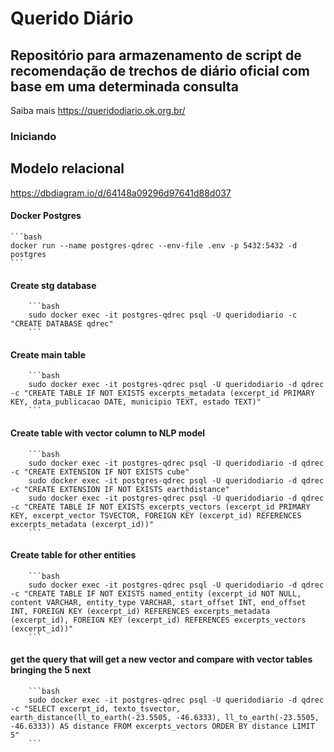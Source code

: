 # Querido Diário

## Repositório para armazenamento de script de recomendação de trechos de diário oficial com base em uma determinada consulta

Saiba mais https://queridodiario.ok.org.br/

### Iniciando

## Modelo relacional

https://dbdiagram.io/d/64148a09296d97641d88d037

#### Docker Postgres

    ```bash
    docker run --name postgres-qdrec --env-file .env -p 5432:5432 -d postgres
    ```

#### Create stg database

        ```bash
        sudo docker exec -it postgres-qdrec psql -U queridodiario -c "CREATE DATABASE qdrec"
        ```

#### Create main table

        ```bash
        sudo docker exec -it postgres-qdrec psql -U queridodiario -d qdrec -c "CREATE TABLE IF NOT EXISTS excerpts_metadata (excerpt_id PRIMARY KEY, data_publicacao DATE, municipio TEXT, estado TEXT)"
        ```

#### Create table with vector column to NLP model

        ```bash
        sudo docker exec -it postgres-qdrec psql -U queridodiario -d qdrec -c "CREATE EXTENSION IF NOT EXISTS cube"
        sudo docker exec -it postgres-qdrec psql -U queridodiario -d qdrec -c "CREATE EXTENSION IF NOT EXISTS earthdistance"
        sudo docker exec -it postgres-qdrec psql -U queridodiario -d qdrec -c "CREATE TABLE IF NOT EXISTS excerpts_vectors (excerpt_id PRIMARY KEY, excerpt_vector TSVECTOR, FOREIGN KEY (excerpt_id) REFERENCES excerpts_metadata (excerpt_id))"
        ```

#### Create table for other entities

        ```bash
        sudo docker exec -it postgres-qdrec psql -U queridodiario -d qdrec -c "CREATE TABLE IF NOT EXISTS named_entity (excerpt_id NOT NULL, content VARCHAR, entity_type VARCHAR, start_offset INT, end_offset INT, FOREIGN KEY (excerpt_id) REFERENCES excerpts_metadata (excerpt_id), FOREIGN KEY (excerpt_id) REFERENCES excerpts_vectors (excerpt_id))"
        ```

#### get the query that will get a new vector and compare with vector tables bringing the 5 next

        ```bash
        sudo docker exec -it postgres-qdrec psql -U queridodiario -d qdrec -c "SELECT excerpt_id, texto_tsvector, earth_distance(ll_to_earth(-23.5505, -46.6333), ll_to_earth(-23.5505, -46.6333)) AS distance FROM excerpts_vectors ORDER BY distance LIMIT 5"
        ```
